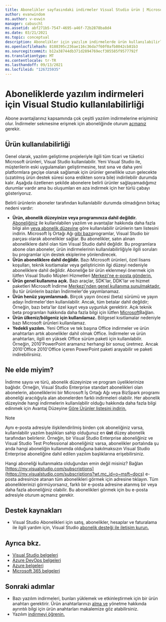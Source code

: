 ```yaml
---
title: Abonelikler sayfasındaki indirmeler Visual Studio ürün | Microsoft Docs
author: evanwindom
ms.author: v-evwin
manager: cabuschl
ms.assetid: abf271b5-7547-4695-a46f-72b2878ba8d4
ms.date: 03/21/2021
ms.topic: conceptual
description: Abonelikler için yazılım indirmelerde ürün kullanılabilirliği Visual Studio öğrenin
ms.openlocfilehash: 8188395c236ae116c36da7f60f0afb8042cb81b3
ms.sourcegitcommit: b12a38744db371d2894769ecf305585f9577792f
ms.translationtype: MT
ms.contentlocale: tr-TR
ms.lasthandoff: 09/13/2021
ms.locfileid: "126725935"
---
```

# <a name="product-availability-for-software-downloads-in-visual-studio-subscriptions"></a>Aboneliklerde yazılım indirmeleri için Visual Studio kullanılabilirliği
Abone avantajlarınız kapsamında çok çeşitli yazılım indirmelerine erişiminiz olur.
İndirmeler sekmesine erişmek için aboneliğinde oturum [açmanız](https://my.visualstudio.com/downloads?wt.mc_id=o~msft~docs) gerekir.

## <a name="product-availability"></a>Ürün kullanılabilirliği
Genel olarak, yazılım geliştirme projeleriyle ilgili tüm ticari ve tüketici Microsoft ürünleri, Visual Studio kullanılabilir. Yeni Visual Studio ile, müşterilerin eski uygulamaları geliştirmesine, test sına ve daha yeni platformlara geçişe olanak sağlamak için ürünler genellikle uzun gelecekte (uzatılmış ürün destek süresi sona erdikten sonra bile) indirilebilir durumda kalır. Aşağıda özetlenen şekilde abonelere belirli ürünler sağlayamadığımız durumlar vardır ama bu oluşumları en aza indirmek için her türlü çabayı gösteriyoruz.

Belirli ürünlerin aboneler tarafından kullanılabilir durumda olmadığının birkaç nedeni vardır:

- **Ürün, abonelik düzeyinize veya programınıza dahil değildir.** [Aboneliğiniz](https://visualstudio.microsoft.com/vs/pricing/) ile kullanılabilen yazılım ve avantajlar hakkında daha fazla bilgi alın [veya abonelik düzeyine](https://download.microsoft.com/download/1/5/4/15454442-CF17-47B9-A65D-DF84EF88511B/Products_by_Benefit_Level.xlsx) göre kullanılabilir ürünlerin tam listesini indirin. Microsoft İş Ortağı Ağı [gibi bazı](https://partner.microsoft.com/)programlar, Visual Studio bir parçası olarak abonelikler sağlar.  Bu abonelikler, satın alınan aboneliklere dahil olan tüm Visual Studio dahil değildir. Bu programlara abone olan aboneler, ürün indirmelerinin kullanılabilirliğiyle ilgili soruları bu programlar için destek ekiplerine yönlendirecek.
- **Ürün aboneliklere dahil değildir.** Bazı Microsoft ürünleri, özel lisans koşulları, teknik kısıtlamalar veya geliştiricinin ilgi düzeyi nedeniyle aboneliklere dahil değildir. Aboneliğe bir ürün eklenmeyi önermek için lütfen Visual Studio Müşteri Hizmetleri [Merkezi'ne e-posta gönderin.](https://visualstudio.microsoft.com/subscriptions/support/)
- **Ürün genel kullanıma açık.** Bazı araçlar, SDK'lar, DDK'lar ve hizmet paketleri Microsoft İndirme [Merkezi'nden genel kullanıma sunulmaktadır.](https://www.microsoft.com/download) Bu tür ürünlerin bazıları İndirmeler'de yayımlanamaz.
- **Ürün henüz yayımlanmadı.**  Birçok yayın öncesi (beta) sürümü ve yayın adayı İndirmeler'den kullanılabilir. Ancak, tüm betalar dahil değildir; Örneğin, bazı beta'lar özel kayıt veya uygunluk gerektirir. Açık teknik beta programları hakkında daha fazla bilgi için lütfen [Microsoft](https://connect.microsoft.com/)Bağlan.
- **Ürün ülkeniz/bölgeniz için kullanılamaz.** Bölgesel kısıtlamalar nedeniyle bazı Microsoft ürünleri kullanılamaz.
- **Yedekli yazılım.** Yeni Office ve tek başına Office indirmeler ve ürün anahtarları artık abonelikler dahil olmak Office. İndirmeler ve ürün anahtarları, ilgili en yüksek Office sürüm paketi için kullanılabilir.  Örneğin, 2010'PowerPoint aramanız herhangi bir sonuç üretmez.  Ancak 2010'Office 2010'Office içeren PowerPoint paketi arayabilir ve paketi indirebilirsiniz.

## <a name="what-do-i-get"></a>Ne elde miyim?
İndirme sayısı ve türü, abonelik düzeyinize ve program üyeliklerinize bağlıdır.  Örneğin, Visual Studio Enterprise standart abonelikleri olan abonelerin, aboneliklerini bir Microsoft İş Ortağı Ağı veya BizSpark programı aboneliği aracılığıyla alan abonelerden farklı indirmeleri olabilir.  Her abonelik düzeyinde hangi indirmelerin kullanılabilir olduğu hakkında daha fazla bilgi edinmek için Avantaj Düzeyine [Göre Ürünler listesini indirin.](https://download.microsoft.com/download/1/5/4/15454442-CF17-47B9-A65D-DF84EF88511B/Visual_Studio_by_Subscription_Level.xlsx)

> [!NOTE]
> Aynı e-posta adresiyle ilişkilendirilmiş birden çok aboneliğiniz varsa, kullanılabilir yazılım başlıkları sahip olduğunuz en **üst** düzey abonelik tarafından belirlenir.  Örneğin, bir Visual Studio Enterprise aboneliğiniz ve Visual Studio Test Professional aboneliğiniz varsa, abonelikler portalında şu anda hangi aboneliğin kullanımda olduğuna bakılmaksızın Visual Studio Enterprise aboneliğine dahil edilen yazılım başlıklarına erişebilirsiniz. 

Hangi aboneliği kullanmakta olduğundan emin değil misiniz?  Bağlan [https://my.visualstudio.com/subscriptions](https://my.visualstudio.com/subscriptions?wt.mc_id=o~msft~docs) e-posta adresinize atanan tüm abonelikleri görmek için adresine tıklayın. Tüm aboneliklerinizi görmüyorsanız, farklı bir e-posta adresine atanmış bir veya daha fazla aboneliğiniz olabilir.  Bu abonelikleri görmek için bu e-posta adresiyle oturum açmanız gerekir.

## <a name="support-resources"></a>Destek kaynakları
- Visual Studio Abonelikleri için satış, abonelikler, hesaplar ve faturalama ile ilgili yardım için, Visual Studio [abonelik desteği ile iletişim kurun.](https://aka.ms/vssubscriberhelp)

## <a name="see-also"></a>Ayrıca bkz.
- [Visual Studio belgeleri](/visualstudio/)
- [Azure DevOps belgeleri](/azure/devops/)
- [Azure belgeleri](/azure/)
- [Microsoft 365 belgeleri](/microsoft-365/)

## <a name="next-steps"></a>Sonraki adımlar
- Bazı yazılım indirmeleri, bunları yüklemek ve etkinleştirmek için bir ürün anahtarı gerektirir.  Ürün anahtarlarınızı [alma ve](product-keys.md) yönetme hakkında ayrıntılı bilgi için ürün anahtarları makalemize göz atabilirsiniz. 
- Yazılım [indirmeyi öğrenin.](download-software.md)